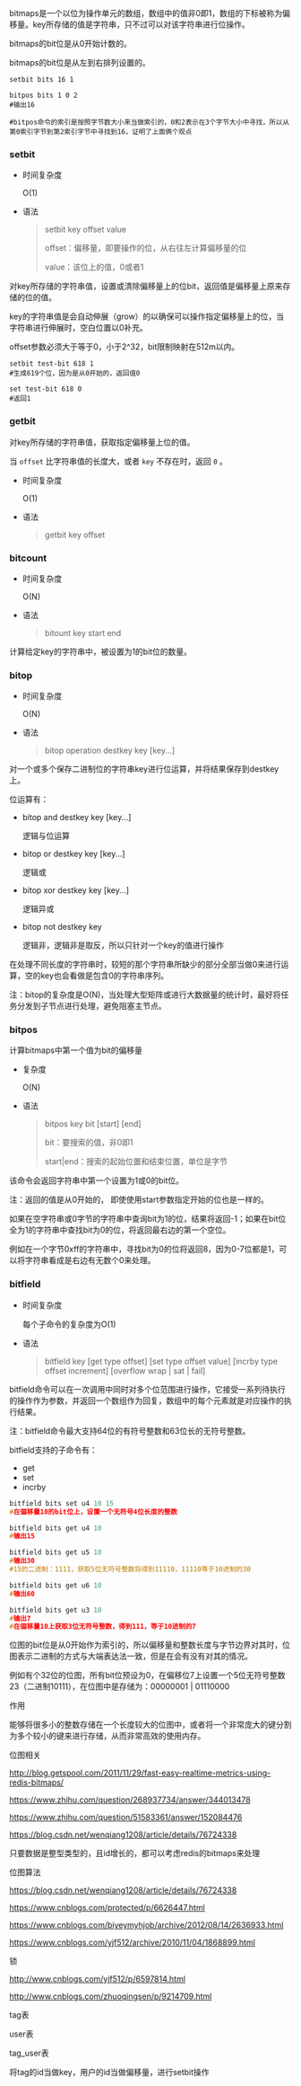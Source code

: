 bitmaps是一个以位为操作单元的数组，数组中的值非0即1，数组的下标被称为偏移量。key所存储的值是字符串，只不过可以对该字符串进行位操作。



bitmaps的bit位是从0开始计数的。

bitmaps的bit位是从左到右排列设置的。

```
setbit bits 16 1

bitpos bits 1 0 2
#输出16

#bitpos命令的索引是按照字节数大小来当做索引的，0和2表示在3个字节大小中寻找，所以从第0索引字节到第2索引字节中寻找到16，证明了上面俩个观点
```





### setbit

- 时间复杂度

  O(1)

- 语法

  > setbit  key offset  value
  >
  > offset：偏移量，即要操作的位，从右往左计算偏移量的位
  >
  > value：该位上的值，0或者1

对key所存储的字符串值，设置或清除偏移量上的位bit，返回值是偏移量上原来存储的位的值。

key的字符串值是会自动伸展（grow）的以确保可以操作指定偏移量上的位，当字符串进行伸展时，空白位置以0补充。

offset参数必须大于等于0，小于2^32，bit限制映射在512m以内。

```
setbit test-bit 618 1
#生成619个位，因为是从0开始的，返回值0

set test-bit 618 0
#返回1
```



### getbit

对key所存储的字符串值，获取指定偏移量上位的值。

当 `offset` 比字符串值的长度大，或者 `key` 不存在时，返回 `0` 。 

- 时间复杂度

  O(1)

- 语法

  > getbit  key  offset



### bitcount

- 时间复杂度

  O(N)

- 语法

  > bitount   key  start  end

计算给定key的字符串中，被设置为1的bit位的数量。



### bitop

- 时间复杂度

  O(N)

- 语法

  > bitop  operation  destkey  key  [key...]

对一个或多个保存二进制位的字符串key进行位运算，并将结果保存到destkey上。

位运算有：

- bitop  and  destkey  key  [key...]

  逻辑与位运算

- bitop  or  destkey  key  [key...]

  逻辑或

- bitop  xor  destkey  key  [key...]

  逻辑异或

- bitop  not  destkey  key 

  逻辑非，逻辑非是取反，所以只针对一个key的值进行操作

在处理不同长度的字符串时，较短的那个字符串所缺少的部分全部当做0来进行运算，空的key也会看做是包含0的字符串序列。



注：bitop的复杂度是O(N)，当处理大型矩阵或进行大数据量的统计时，最好将任务分发到子节点进行处理，避免阻塞主节点。



### bitpos

计算bitmaps中第一个值为bit的偏移量

- 复杂度

  O(N)

- 语法

  > bitpos  key  bit  \[start]  [end]
  >
  > bit：要搜索的值，非0即1
  >
  > start|end：搜索的起始位置和结束位置，单位是字节

该命令会返回字符串中第一个设置为1或0的bit位。

注：返回的值是从0开始的， 即使使用start参数指定开始的位也是一样的。



如果在空字符串或0字节的字符串中查询bit为1的位，结果将返回-1；如果在bit位全为1的字符串中查找bit为0的位，将返回最右边的第一个空位。

例如在一个字节0xff的字符串中，寻找bit为0的位将返回8，因为0-7位都是1，可以将字符串看成是右边有无数个0来处理。



### bitfield

- 时间复杂度

  每个子命令的复杂度为O(1)

- 语法

  > bitfield  key  \[get  type offset]  \[set  type  offset  value]  \[incrby  type  offset  increment]  \[overflow  wrap | sat | fail]

bitfield命令可以在一次调用中同时对多个位范围进行操作，它接受一系列待执行的操作作为参数，并返回一个数组作为回复，数组中的每个元素就是对应操作的执行结果。



注：bitfield命令最大支持64位的有符号整数和63位长的无符号整数。



bitfield支持的子命令有：

- get <type> <offset>
- set <type>  <offset>
- incrby <type> <offset> <increment>



```c
bitfield bits set u4 10 15
#在偏移量10的bit位上，设置一个无符号4位长度的整数

bitfield bits get u4 10
#输出15

bitfield bits get u5 10
#输出30
#15的二进制：1111，获取5位无符号整数将得到11110，11110等于10进制的30

bitfield bits get u6 10
#输出60

bitfield bits get u3 10
#输出7
#在偏移量10上获取3位无符号整数，得到111，等于10进制的7
```



位图的bit位是从0开始作为索引的，所以偏移量和整数长度与字节边界对其时，位图表示二进制的方式与大端表达法一致，但是在会有没有对其的情况。

例如有个32位的位图，所有bit位预设为0，在偏移位7上设置一个5位无符号整数23（二进制10111），在位图中是存储为：00000001 | 01110000





作用

能够将很多小的整数存储在一个长度较大的位图中，或者将一个非常庞大的键分割为多个较小的键来进行存储，从而非常高效的使用内存。







位图相关

http://blog.getspool.com/2011/11/29/fast-easy-realtime-metrics-using-redis-bitmaps/

https://www.zhihu.com/question/268937734/answer/344013478

https://www.zhihu.com/question/51583361/answer/152084476

https://blog.csdn.net/wenqiang1208/article/details/76724338



只要数据是整型类型的，且id增长的，都可以考虑redis的bitmaps来处理

位图算法

https://blog.csdn.net/wenqiang1208/article/details/76724338

https://www.cnblogs.com/protected/p/6626447.html

https://www.cnblogs.com/biyeymyhjob/archive/2012/08/14/2636933.html

https://www.cnblogs.com/yjf512/archive/2010/11/04/1868899.html

锁

http://www.cnblogs.com/yjf512/p/6597814.html



http://www.cnblogs.com/zhuoqingsen/p/9214709.html



tag表

user表

tag_user表



将tag的id当做key，用户的id当做偏移量，进行setbit操作